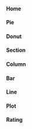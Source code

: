 <!-- tabs:start -->

#### **Home**

[](README.md ':include')

#### **Pie**

[](charty/pie.md ':include')

#### **Donut**

[](charty/doughnut.md ':include')

#### **Section**

[](charty/section.md ':include')

#### **Column**

[](charty/column.md ':include')

#### **Bar**

[](charty/bar.md ':include')

#### **Line**

[](charty/line.md ':include')

#### **Plot**

[](charty/plot.md ':include')

#### **Rating**

[](charty/rating.md ':include')

<!-- tabs:end -->
